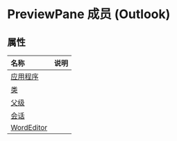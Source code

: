 
# PreviewPane 成员 (Outlook)




## 属性
<a name="properties"> </a>



|**名称**|**说明**|
|:-----|:-----|
|[应用程序](19fc11bc-a777-349e-f708-3cfa9f24ecbd.md)||
|[类](e6dd78bb-01d6-a351-156c-cb278435c922.md)||
|[父级](ab92d2d9-ebc6-d9f0-ca37-04a61ee33f3f.md)||
|[会话](54509e05-d255-b96e-f037-14282791ea55.md)||
|[WordEditor](8c50e511-99ed-a691-352e-ae8f0942dbe5.md)||
